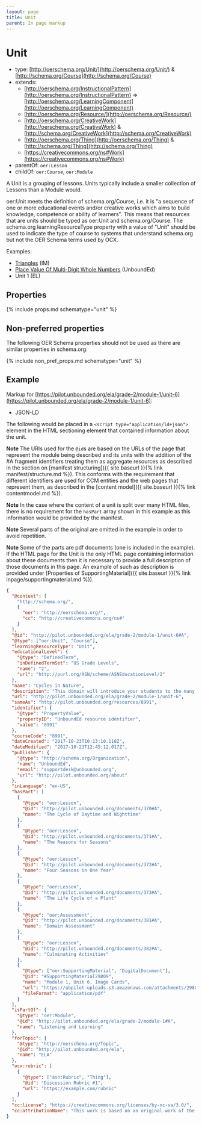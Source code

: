 ```yaml
---
layout: page
title: Unit
parent: In page markup
---
```


# Unit

- type: [http://oerschema.org/Unit/](http://oerschema.org/Unit/) & [http://schema.org/Course](http://schema.org/Course)
- extends:
  - [http://oerschema.org/InstructionalPattern](http://oerschema.org/InstructionalPattern) => [http://oerschema.org/LearningComponent](http://oerschema.org/LearningComponent)
  - [http://oerschema.org/Resource/](http://oerschema.org/Resource/)
  - [http://oerschema.org/CreativeWork](http://oerschema.org/CreativeWork) & [http://schema.org/CreativeWork](http://schema.org/CreativeWork)
  - [http://oerschema.org/Thing](http://oerschema.org/Thing) & [http://schema.org/Thing](http://schema.org/Thing)
  - [https://creativecommons.org/ns#Work](https://creativecommons.org/ns#Work)
- parentOf: `oer:Lesson`
- childOf: `oer:Course`, `oer:Module`

A Unit is a grouping of lessons. Units typically include a smaller collection of Lessons than a Module would.

oer:Unit meets the definition of schema.org/Course, i.e. it is "a sequence of one or more educational events and/or creative works which aims to build knowledge, competence or ability of learners". This means that resources that are units should be typed as oer:Unit and schema.org/Course. The schema.org learningResourceType property with a value of "Unit" should be used to indicate the type of course to systems that understand schema.org but not the OER Schema terms used by OCX.

Examples:

- [Triangles](https://im.openupresources.org/6/teachers/1.html) (IM)
- [Place Value Of Multi-Digit Whole Numbers](https://pilot.unbounded.org/explore_curriculum?subjects=math&p=/math/grade-4/module-1/topic-a&e=1) (UnboundEd)
- Unit 1 (EL)

## Properties

{% include props.md schematype="unit" %}

## Non-preferred properties

The following OER Schema properties should not be used as there are similar properties in schema.org:

{% include non_pref_props.md schematype="unit" %}

## Example

Markup for [https://pilot.unbounded.org/ela/grade-2/module-1/unit-6](https://pilot.unbounded.org/ela/grade-2/module-1/unit-6):

- JSON-LD

The following would be placed in a `<script type="application/ld+json">` element in the HTML sectioning element that contained information about the unit.

**Note**
The URIs used for the `@id`s are based on the URLs of the page that represent the module being described and its units with the addition of the #A fragment identifiers treating them as aggregate resources as described in the section on [manifest structuring]({{ site.baseurl }}{% link manifest/structure.md %}). This conforms with the requirement that different identifiers are used for CCM entities and the web pages that represent them, as described in the [content model]({{ site.baseurl }}{% link contentmodel.md %}).

**Note**
In the case where the content of a unit is split over many HTML files, there is no requirement for the `hasPart` array shown in this example as this information would be provided by the manifest.

**Note**
Several parts of the original are omitted in the example in order to avoid repetition.

**Note**
Some of the parts are pdf documents (one is included in the example). If the HTML page for the Unit is the only HTML page containing information about these documents then it is necessary to provide a full description of those documents in this page. An example of such as description is provided under [Properties of SupportingMaterial]({{ site.baseurl }}{% link inpage/supportingmaterial.md %}).

```json
{
  "@context": [
    "http://schema.org/",
    {
      "oer": "http://oerschema.org/",
      "cc": "http://creativecommons.org/ns#"
    }
  ],
  "@id": "http://pilot.unbounded.org/ela/grade-2/module-1/unit-6#A",
  "@type": ["oer:Unit", "Course"],
  "learningResourceType": "Unit",
  "educationalLevel": {
    "@type": "DefinedTerm",
    "inDefinedTermSet": "US Grade Levels",
    "name": "2",
    "url": "http://purl.org/ASN/scheme/ASNEducationLevel/2"
  },
  "name": "Cycles in Nature",
  "description": "This domain will introduce your students to the many natural cycles that make life on Earth possible. Your students will increase their knowledge of cycles in nature by learning more about seasonal cycles, and by beginning their study of flowering plants and trees, and animal life cycles. Students will also learn about the effect seasonal changes have on plants and animals. In addition, throughout this domain, students will gain exposure to poems by renowned authors Emily Dickinson and Robert Louis Stevenson. These informational text will serve as a model to support students’ writing of their own informational paragraph about the life cycle of either a frog or a butterfly.\r\n\r\nFlip Book Download Here you will find the Flip Book for the entire unit.\r\n\r\nImage Cards Download Here you will find the Image Cards for the entire unit.\r\n\r\nTens and Student Performance Tasks Download This document describes how to use the Tens system to capture student performance assessment data. It includes a Tens Conversion Chart to convert a raw score into a Tens score and rubric for recording observational Tens scores. Also included is a blank Tens Recording Chart.\r\n\r\nStudent Writing Portfolios Download. This document describes how to use activities marked with a writing portfolio icon to monitor and assess students’ writing during the unit.\r\n",
  "url": "http://pilot.unbounded.org/ela/grade-2/module-1/unit-6",
  "sameAs": "http://pilot.unbounded.org/resources/8991",
  "identifier": {
    "@type": "PropertyValue",
    "propertyID": "UnboundEd resource identifier",
    "value": "8991"
  },
  "courseCode": "8991",
  "dateCreated": "2017-10-23T10:13:10.118Z",
  "dateModified": "2017-10-23T12:45:12.017Z",
  "publisher": {
    "@type": "http://schema.org/Organization",
    "name": "UnboundEd",
    "email": "supportdesk@unbounded.org",
    "url": "http://pilot.unbounded.org/about"
  },
  "inLanguage": "en-US",
  "hasPart": [
    {
      "@type": "oer:Lesson",
      "@id": "http://pilot.unbounded.org/documents/370#A",
      "name": "The Cycle of Daytime and Nighttime"
    },
    {
      "@type": "oer:Lesson",
      "@id": "http://pilot.unbounded.org/documents/371#A",
      "name": "The Reasons for Seasons"
    },
    {
      "@type": "oer:Lesson",
      "@id": "http://pilot.unbounded.org/documents/372#A",
      "name": "Four Seasons in One Year"
    },
    {
      "@type": "oer:Lesson",
      "@id": "http://pilot.unbounded.org/documents/373#A",
      "name": "The Life Cycle of a Plant"
    },
    {
      "@type": "oer:Assessment",
      "@id": "http://pilot.unbounded.org/documents/381#A",
      "name": "Domain Assessment"
    },
    {
      "@type": "oer:Lesson",
      "@id": "http://pilot.unbounded.org/documents/382#A",
      "name": "Culminating Activities"
    },
    {
      "@type": ["oer:SupportingMaterial", "DigitalDocument"],
      "@id": "#SupportingMaterial29809",
      "name": "Module 1, Unit 6, Image Cards",
      "url": "https://ubpilot-uploads.s3.amazonaws.com/attachments/29809/Cycles_in_Nature_Image_Cards.pdf",
      "fileFormat": "application/pdf"
    }
  ],
  "isPartOf": {
    "@type": "oer:Module",
    "@id": "http://pilot.unbounded.org/ela/grade-2/module-1#A",
    "name": "Listening and Learning"
  },
  "forTopic": {
    "@type": "http://oerschema.org/Topic",
    "@id": "http://pilot.unbounded.org/ela",
    "name": "ELA"
  },
  "ocx:rubric": [
    {
      "@type": ["asn:Rubric", "Thing"],
      "@id": "Discussion Rubric #1",
      "url": "https://example.com/rubric"
    }
  ],
  "cc:license": "https://creativecommons.org/licenses/by-nc-sa/3.0/",
  "cc:attributionName": "This work is based on an original work of the Core Knowledge® Foundation made available through licensing under a Creative Commons Attribution-NonCommercial-ShareAlike 3.0 Unported License. This does not in any way imply that the Core Knowledge Foundation endorses this work."
}
```
